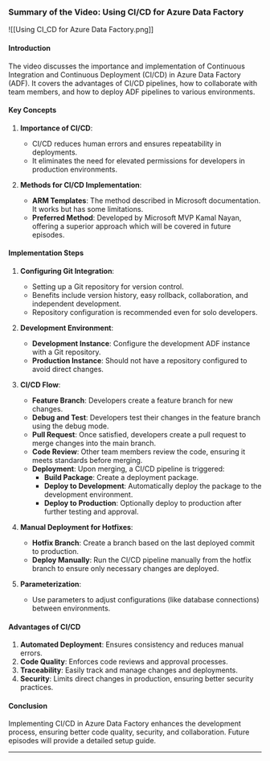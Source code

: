 ### Summary of the Video: Using CI/CD for Azure Data Factory


![[Using CI_CD for Azure Data Factory.png]]
#### Introduction
The video discusses the importance and implementation of Continuous Integration and Continuous Deployment (CI/CD) in Azure Data Factory (ADF). It covers the advantages of CI/CD pipelines, how to collaborate with team members, and how to deploy ADF pipelines to various environments.

#### Key Concepts
1. **Importance of CI/CD**:
   - CI/CD reduces human errors and ensures repeatability in deployments.
   - It eliminates the need for elevated permissions for developers in production environments.

2. **Methods for CI/CD Implementation**:
   - **ARM Templates**: The method described in Microsoft documentation. It works but has some limitations.
   - **Preferred Method**: Developed by Microsoft MVP Kamal Nayan, offering a superior approach which will be covered in future episodes.

#### Implementation Steps
1. **Configuring Git Integration**:
   - Setting up a Git repository for version control.
   - Benefits include version history, easy rollback, collaboration, and independent development.
   - Repository configuration is recommended even for solo developers.

2. **Development Environment**:
   - **Development Instance**: Configure the development ADF instance with a Git repository.
   - **Production Instance**: Should not have a repository configured to avoid direct changes.

3. **CI/CD Flow**:
   - **Feature Branch**: Developers create a feature branch for new changes.
   - **Debug and Test**: Developers test their changes in the feature branch using the debug mode.
   - **Pull Request**: Once satisfied, developers create a pull request to merge changes into the main branch.
   - **Code Review**: Other team members review the code, ensuring it meets standards before merging.
   - **Deployment**: Upon merging, a CI/CD pipeline is triggered:
     - **Build Package**: Create a deployment package.
     - **Deploy to Development**: Automatically deploy the package to the development environment.
     - **Deploy to Production**: Optionally deploy to production after further testing and approval.

4. **Manual Deployment for Hotfixes**:
   - **Hotfix Branch**: Create a branch based on the last deployed commit to production.
   - **Deploy Manually**: Run the CI/CD pipeline manually from the hotfix branch to ensure only necessary changes are deployed.

5. **Parameterization**:
   - Use parameters to adjust configurations (like database connections) between environments.

#### Advantages of CI/CD
1. **Automated Deployment**: Ensures consistency and reduces manual errors.
2. **Code Quality**: Enforces code reviews and approval processes.
3. **Traceability**: Easily track and manage changes and deployments.
4. **Security**: Limits direct changes in production, ensuring better security practices.

#### Conclusion
Implementing CI/CD in Azure Data Factory enhances the development process, ensuring better code quality, security, and collaboration. Future episodes will provide a detailed setup guide.

---
